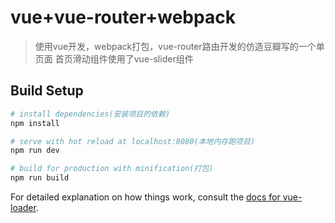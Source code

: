 # vue+vue-router+webpack

> 使用vue开发，webpack打包，vue-router路由开发的仿造豆瓣写的一个单页面
> 首页滑动组件使用了vue-slider组件

## Build Setup

``` bash
# install dependencies(安装项目的依赖)
npm install

# serve with hot reload at localhost:8080(本地内存跑项目)
npm run dev

# build for production with minification(打包)
npm run build
```

For detailed explanation on how things work, consult the [docs for vue-loader](http://vuejs.github.io/vue-loader).
